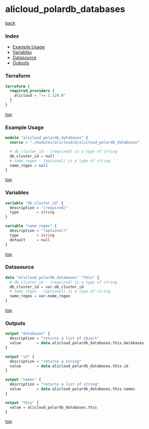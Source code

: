 # alicloud_polardb_databases

[back](../alicloud.md)

### Index

- [Example Usage](#example-usage)
- [Variables](#variables)
- [Datasource](#datasource)
- [Outputs](#outputs)

### Terraform

```terraform
terraform {
  required_providers {
    alicloud = ">= 1.120.0"
  }
}
```

[top](#index)

### Example Usage

```terraform
module "alicloud_polardb_databases" {
  source = "./modules/alicloud/d/alicloud_polardb_databases"

  # db_cluster_id - (required) is a type of string
  db_cluster_id = null
  # name_regex - (optional) is a type of string
  name_regex = null
}
```

[top](#index)

### Variables

```terraform
variable "db_cluster_id" {
  description = "(required)"
  type        = string
}

variable "name_regex" {
  description = "(optional)"
  type        = string
  default     = null
}
```

[top](#index)

### Datasource

```terraform
data "alicloud_polardb_databases" "this" {
  # db_cluster_id - (required) is a type of string
  db_cluster_id = var.db_cluster_id
  # name_regex - (optional) is a type of string
  name_regex = var.name_regex
}
```

[top](#index)

### Outputs

```terraform
output "databases" {
  description = "returns a list of object"
  value       = data.alicloud_polardb_databases.this.databases
}

output "id" {
  description = "returns a string"
  value       = data.alicloud_polardb_databases.this.id
}

output "names" {
  description = "returns a list of string"
  value       = data.alicloud_polardb_databases.this.names
}

output "this" {
  value = alicloud_polardb_databases.this
}
```

[top](#index)